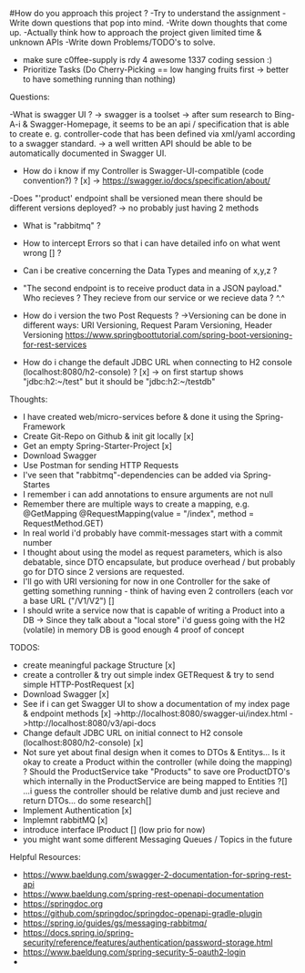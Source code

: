 #How do you approach this project ?
-Try to understand the assignment
-Write down questions that pop into mind.
-Write down thoughts that come up.
-Actually think how to approach the project given limited time & unknown APIs
-Write down Problems/TODO's to solve.
- make sure c0ffee-supply is rdy 4 awesome 1337 coding session :)
- Prioritize Tasks (Do Cherry-Picking == low hanging fruits first -> better to have something running than nothing)

Questions:

-What is swagger UI ?
	-> swagger is a toolset
	-> after sum research to Bing-A-i & Swagger-Homepage, it seems to be an api / specification that is able to create e. g.
		 controller-code that has been defined via xml/yaml according to a swagger standard.
	-> a well written API should be able to be automatically documented in Swagger UI.

- How do i know if my Controller is Swagger-UI-compatible  (code convention?) ? [x]
	-> https://swagger.io/docs/specification/about/

-Does "'product' endpoint shall be versioned mean there should be different versions deployed?
	-> no probably just having 2 methods

- What is "rabbitmq" ?

- How to intercept Errors so that i can have detailed info on what went wrong [] ?


- Can i be creative concerning the Data Types and meaning of  x,y,z ? 

- "The second endpoint is to receive product data in a JSON payload." Who recieves ? They recieve from our service or we recieve data ? ^.^

- How do i version the two Post Requests ?
 ->Versioning can be done in different ways: URI Versioning, Request Param Versioning, Header Versioning
   https://www.springboottutorial.com/spring-boot-versioning-for-rest-services
- How do i change the default JDBC URL when connecting to H2 console (localhost:8080/h2-console) ? [x]
	-> on first startup shows "jdbc:h2:~/test" but it should be "jdbc:h2:~/testdb"
	 
Thoughts:
- I have created web/micro-services before & done it using the Spring-Framework
- Create Git-Repo on Github & init git locally [x]
- Get an empty Spring-Starter-Project [x]
- Download Swagger
- Use Postman for sending HTTP Requests
- I've seen that "rabbitmq"-dependencies can be added via Spring-Startes
- I remember i can add annotations to ensure arguments are not null
- Remember there are multiple ways to create a mapping, e.g. @GetMapping @RequestMapping(value = "/index", method = RequestMethod.GET)
- In real world i'd probably have commit-messages start with a commit number
- I thought about using the model as request parameters, which is also debatable, since DTO encapsulate, but produce overhead / but probably go for DTO since 2 versions are requested.
- I'll go with URI versioning for now in one Controller for the sake of getting something running - think of having even 2 controllers (each vor a base URL ("/V1/V2") []
- I should write a service now that is capable of writing a Product into a DB
	-> Since they talk about a "local store" i'd guess going with the H2 (volatile) in memory DB is good enough 4 proof of concept

TODOS:
- create meaningful package Structure [x]
- create a controller & try out simple index GETRequest & try to send simple HTTP-PostRequest [x]
- Download Swagger [x]
- See if i can get Swagger UI to show a documentation of my index page & endpoint methods [x]
	->http://localhost:8080/swagger-ui/index.html
	->http://localhost:8080/v3/api-docs
- Change default JDBC URL on initial connect to H2 console (localhost:8080/h2-console)  [x]
- Not sure yet about final design when it comes to DTOs & Entitys... Is it okay to create a Product within the controller (while doing the mapping) ?
	Should the ProductService take "Products" to save ore ProductDTO's which internally in the ProductService are being mapped to Entities ?[]
	...i guess the controller should be relative dumb and just recieve and return DTOs... do some research[]
- Implement Authentication [x]
- Implemnt rabbitMQ [x]
- introduce interface IProduct [] (low prio for now)
- you might want some different Messaging Queues / Topics in the future

Helpful Resources:
- https://www.baeldung.com/swagger-2-documentation-for-spring-rest-api
- https://www.baeldung.com/spring-rest-openapi-documentation
- https://springdoc.org
- https://github.com/springdoc/springdoc-openapi-gradle-plugin
- https://spring.io/guides/gs/messaging-rabbitmq/
- https://docs.spring.io/spring-security/reference/features/authentication/password-storage.html
- https://www.baeldung.com/spring-security-5-oauth2-login
- 